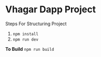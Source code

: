 # Vhagar Dapp Project

Steps For Structuring Project

1. `npm install`
1. `npm run dev`

**To Build** `npm run build`
